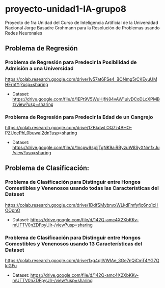# proyecto-unidad1-IA-grupo8
Proyecto de 1ra Unidad del Curso de Inteligencia Artificial de la Universidad Nacional Jorge Basadre Grohmann para la Resolución de Problemas usando Redes Neuronales
## Problema de Regresión
### Problema de Regresión para Predecir la Posibilidad de Admisión a una Universidad
https://colab.research.google.com/drive/1v57at6FSe4_BONmg5rCKEyuUMHErntYj?usp=sharing
- Dataset: https://drive.google.com/file/d/1EPt9V5WuHjfN84vAW1uivDCoDLcXPMBz/view?usp=sharing
### Problema de Regresión para Predecir la Edad de un Cangrejo
https://colab.research.google.com/drive/1ZBkdwLOQ7z4BHO-PZUoePhL0buwaI2dn?usp=sharing
- Dataset: https://drive.google.com/file/d/1ncpw9spljTgNK9aiRByzuW8SyXNmfxJu/view?usp=sharing
## Problema de Clasificación:
### Problema de Clasificación para Distinguir entre Hongos Comestibles y Venenosos usando todas las Características del Dataset
https://colab.research.google.com/drive/1DdfSMybnvxWLkdFmfyfjc6no1cHOOpnO
- Dataset: https://drive.google.com/file/d/142Q-amc4X2XbKKv-mUTTV0nZDFpyUIr-/view?usp=sharing
### Problema de Clasificación para Distinguir entre Hongos Comestibles y Venenosos usando 13 Características del Dataset
https://colab.research.google.com/drive/1xg4qIlVWIAe_3Ge7nQiCmT4YG7QklGFu
- Dataset: https://drive.google.com/file/d/142Q-amc4X2XbKKv-mUTTV0nZDFpyUIr-/view?usp=sharing
